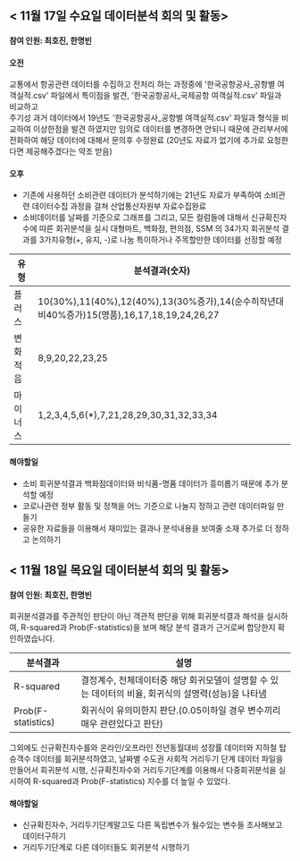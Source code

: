 < 11월 17일 수요일 데이터분석 회의 및 활동>
-------------
#### 참여 인원: 최호진, 한명빈

#### 오전
교통에서 항공관련 데이터를 수집하고 전처리 하는 과정중에 '한국공항공사_공항별 여객실적.csv' 파일에서 특이점을 발견,
'한국공항공사_국제공항 여객실적.csv' 파일과 비교하고    
주기성 과거 데이터에서 19년도 '한국공항공사_공항별 여객실적.csv' 파일과 형식을 비교하여 이상한점을
발견 하였지만 임의로 데이터를 변경하면 안되니 때문에 관리부서에 전화하여 해당 데이터에 대해서 문의후 수정완료   (20년도 자료가 없기에 추가로 요청한다면 제공해주겠다는 약조 받음)


#### 오후
* 기존에 사용하던 소비관련 데이터가 분석하기에는 21년도 자료가 부족하여 소비관련 데이터수집 과정을 걸쳐 산업통산자원부 자료수집완료
* 소비데이터를 날짜를 기준으로 그래프를 그리고, 모든 컬럼들에 대해서 신규확진자수에 따른 회귀분석을 실시
대형마트, 백화점, 편의점, SSM 의 34가지 회귀분석 결과를 3가지유형(+, 유지, -)로 나눔 특이하거나 주목할만한 데이터를 선정할 예정         
            
| 유형 | 분석결과(숫자) |
| ------ | ------ |
| 플러스 | 10(30%),11(40%),12(40%),13(30%증가),14(순수히작년대비40%증가)15(명품),16,17,18,19,24,26,27 |
| 변화적음 | 8,9,20,22,23,25 |
| 마이너스 | 1,2,3,4,5,6(*),7,21,28,29,30,31,32,33,34 |


#### 해야할일
* 소비 회귀분석결과 백화점데이터와 비식품-명품 데이터가 흥미롭기 때문에 추가 분석할 예정
* 코로나관련 정부 활동 및 정책을 어느 기준으로 나눌지 정하고 관련 데이터파일 만들기
* 공유한 자료들을 이용해서 재미있는 결과나 분석내용을 보여줄 소재 추가로 더 정하고 논의하기


< 11월 18일 목요일 데이터분석 회의 및 활동>
-------------
#### 참여 인원: 최호진, 한명빈

회귀분석결과를 주관적인 판단이 아닌 객관적 판단을 위해 회귀분석결과 해석을 실시하여, R-squared과 Prob(F-statistics)을 보며 해당 분석 결과가 근거로써 합당한지 확인하였습니다.
     
| 분석결과 | 설명 |
| ------ | ------ |
| R-squared | 결정계수, 전체데이터중 해당 회귀모델이 설명할 수 있는 데이터의 비율, 회귀식의 설명력(성능)을 나타냄 |
| Prob(F-statistics) | 회귀식이 유의미한지 판단.(0.05이하일 경우 변수끼리 매우 관련있다고 판단) |
        

그외에도 신규확진자수를와 온라인/오프라인 전년동월대비 성장률 데이터와 지하철 탑승객수 데이터를 회귀분석하였고, 날짜별 수도권 사회적 거리두기 단계 데이터 파일을 만들어서 회귀분석 시행, 신규확진자수와 거리두기단계를 이용해서 다중회귀분석을 실시하여 R-squared과 Prob(F-statistics) 지수를 더 높일 수 있었다.

#### 해야할일
* 신규확진자수, 거리두기단계말고도 다른 독립변수가 될수있는 변수들 조사해보고 데이터구하기
* 거리두기단계로 다른 데이터들도 회귀분석 시행하기

